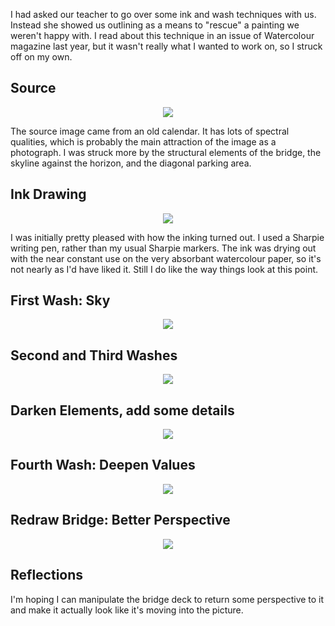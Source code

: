 <div id="wikitext">

<span id="excerpt"></span> I had asked our teacher to go over some ink
and wash techniques with us. Instead she showed us outlining as a means
to "rescue" a painting we weren't happy with. I read about this
technique in an issue of Watercolour magazine last year, but it wasn't
really what I wanted to work on, so I struck off on my own. <span
id="excerptend"></span>

<div class="vspace">

</div>

Source
------

<div style="text-align: center;">

![](http://wiki.tamouse.org?n=uploads.Art.WCBrooklynBridge.source-image-500.jpg)

</div>

The source image came from an old calendar. It has lots of spectral
qualities, which is probably the main attraction of the image as a
photograph. I was struck more by the structural elements of the bridge,
the skyline against the horizon, and the diagonal parking area.

<div class="vspace">

</div>

Ink Drawing
-----------

<div style="text-align: center;">

![](http://wiki.tamouse.org?n=uploads.Art.WCBrooklynBridge.ink-drawing-500.jpg)

</div>

I was initially pretty pleased with how the inking turned out. I used a
Sharpie writing pen, rather than my usual Sharpie markers. The ink was
drying out with the near constant use on the very absorbant watercolour
paper, so it's not nearly as I'd have liked it. Still I do like the way
things look at this point.

<div class="vspace">

</div>

First Wash: Sky
---------------

<div style="text-align: center;">

![](http://wiki.tamouse.org?n=uploads.Art.WCBrooklynBridge.first-wash-500.jpg)

</div>

<div class="vspace">

</div>

Second and Third Washes
-----------------------

<div style="text-align: center;">

![](http://wiki.tamouse.org?n=uploads.Art.WCBrooklynBridge.second-and-third-washes-500.jpg)

</div>

<div class="vspace">

</div>

Darken Elements, add some details
---------------------------------

<div style="text-align: center;">

![](http://wiki.tamouse.org?n=uploads.Art.WCBrooklynBridge.darken-elements-with-ink-500.jpg)

</div>

<div class="vspace">

</div>

Fourth Wash: Deepen Values
--------------------------

<div style="text-align: center;">

![](http://wiki.tamouse.org?n=uploads.Art.WCBrooklynBridge.deepen-values-500.jpg)

</div>

<div class="vspace">

</div>

Redraw Bridge: Better Perspective
---------------------------------

<div style="text-align: center;">

![](http://wiki.tamouse.org?n=uploads.Art.WCBrooklynBridge.redraw-bridge-perspective-500.jpg)

</div>

<div class="vspace">

</div>

Reflections
-----------

I'm hoping I can manipulate the bridge deck to return some perspective
to it and make it actually look like it's moving into the picture.

<div class="vspace">

</div>

<div style="display: none;">

Summary:Ink and Wash painting of the Brooklyn Bridge
Parent:(Art.)Watercolour <span
class="wikiword">[IncludeMe](http://wiki.tamouse.org?n=Art.IncludeMe?action=edit)[?](http://wiki.tamouse.org?n=Art.IncludeMe?action=edit)</span>:[Watercolour](http://wiki.tamouse.org?n=Art.Watercolour?action=print)
Categories:[Paintings](http://wiki.tamouse.org?n=Category.Paintings)
Tags: watercolour, painting, bridge, structures

</div>

</div>
